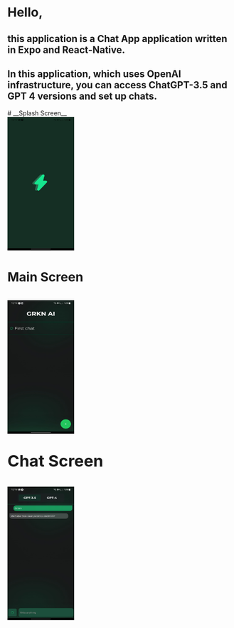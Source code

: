 # Hello,
## this application is a **Chat App** application written in **Expo** and **React-Native**.
## In this application, which uses **OpenAI** infrastructure, you can access **ChatGPT-3.5** and **GPT 4** versions and set up chats.

<div>
# __Splash Screen__
<br />
<img style="width:150px; height:300px" src="./grknai/Splash.jpg" />

# __Main Screen__
<br />
<img style="width:150px; height:300px" src="./grknai/Main.jpg" />

  <div>
    <p style="font-size:36px; font-weight:bold;">Chat Screen</p>
    <img style="width:150px; height:300px" src="./grknai/Chat.jpg" />
  </div>
</div>
